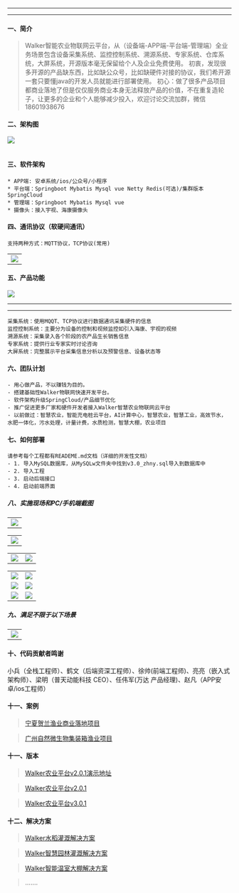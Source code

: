 
***
***




#### 一、简介


> Walker智能农业物联网云平台，从（设备端-APP端-平台端-管理端）全业务场景包含设备采集系统、监控控制系统、溯源系统、专家系统、仓库系统，大屏系统，开源版本毫无保留给个人及企业免费使用。
> 初衷，发现很多开源的产品缺东西，比如缺公众号，比如缺硬件对接的协议，我们希开源一套只要懂java的开发人员就能进行部署使用。
> 初心：做了很多产品项目都商业落地了但是仅仅服务商业本身无法释放产品的价值，不在重复造轮子，让更多的企业和个人能够减少投入，欢迎讨论交流加群，微信18601938676  

#### 二、架构图
<table>
    <tr>
<img src="https://wenhui-1251454246.cos.ap-nanjing.myqcloud.com/img/1-1.jpg"/>
    </tr>
</table>

#### 三、软件架构
```
* APP端: 安卓系统/ios/公众号/小程序
* 平台端：Springboot Mybatis Mysql vue Netty Redis(可选)/集群版本SpringCloud
* 管理端：Springboot Mybatis Mysql vue
* 摄像头：接入宇视、海康摄像头
```
#### 四、通讯协议（软硬间通讯）
```
支持两种方式：MQTT协议，TCP协议(常用)
```
<table>
    <tr>
        <td><img src="https://wenhui-1251454246.cos.ap-nanjing.myqcloud.com/img/2-xieyitu.jpg"/></td>
    </tr>
</table>

#### 五、产品功能

<img src="https://wenhui-1251454246.cos.ap-nanjing.myqcloud.com/img/3-gongnengtu.jpg" />

---
***

```
采集系统：使用MQQT、TCP协议进行数据通讯采集硬件的信息
监控控制系统：主要分为设备的控制和视频监控如引入海康、宇视的视频
溯源系统：采集录入各个阶段的农产品生长销售信息
专家系统：提供行业专家实时讨论咨询
大屏系统：完整展示平台采集信息分析以及预警信息、设备状态等
```
#### 六、团队计划
```
- 用心做产品，不以赚钱为目的。
- 搭建基础性Walker物联网快速开发平台。
- 软件架构升级SpringCloud/产品细节优化
- 推广促进更多厂家和硬件开发者接入Walker智慧农业物联网云平台
- 以前做过：智慧农业，智能充电桩云平台，AI计算中心，智慧农业，智慧工业，高效节水，水肥一体化，污水处理，计量计费，水质检测，智慧大棚，农业项目
```
#### 七、如何部署
```---
请参考每个工程都有READEME.md文档（详细的开发性文档）
- 1. 导入MySQL数据库，从MySQLw文件夹中找到v3.0_zhny.sql导入到数据库中
- 2. 导入工程
- 3. 启动后端接口 
- 4. 启动前端界面

```
##### 八、实施现场和PC/手机端截图

<table>
    <tr>
        <td><img src="https://wenhui-1251454246.cos.ap-nanjing.myqcloud.com/img/4-Login.jpg"/></td>
    </tr>
</table>

<table>
    <tr>
        <td><img src="https://wenhui-1251454246.cos.ap-nanjing.myqcloud.com/img/5-Home111111.jpg"/></td>
    </tr>
</table>
<table>
    <tr>
        <td><img src="https://wenhui-1251454246.cos.ap-nanjing.myqcloud.com/img/6-xianchang-1.jpg"/></td>
        <td><img src="https://wenhui-1251454246.cos.ap-nanjing.myqcloud.com/img/6-xianchang-2.jpg"/></td>
    </tr>
</table>
<table>
    <tr>
        <td><img src="https://wenhui-1251454246.cos.ap-nanjing.myqcloud.com/img/7-shouji1.jpg"/></td>
        <td><img src="https://wenhui-1251454246.cos.ap-nanjing.myqcloud.com/img/7-shouji2.jpg"/></td>
     </tr>
    <tr>
        <td><img src="https://wenhui-1251454246.cos.ap-nanjing.myqcloud.com/img/8-shouji3.jpg"/></td>
        <td><img src="https://wenhui-1251454246.cos.ap-nanjing.myqcloud.com/img/9-shouji4.jpg"/></td>
    </tr>
    <tr>
       <td><img src="https://wenhui-1251454246.cos.ap-nanjing.myqcloud.com/img/10-shouji5.jpg"/></td>
       <td><img src="https://wenhui-1251454246.cos.ap-nanjing.myqcloud.com/img/11-shouji6.jpg"/></td>
   </tr> 
</table>


##### 九、满足不限于以下场景
<table>
    <tr>
        <td><img src="https://wenhui-1251454246.cos.ap-nanjing.myqcloud.com/img/12-changjing.jpg"/></td>
    </tr>
</table>



#### 十、代码贡献者鸣谢
小兵（全栈工程师）、鹤文（后端资深工程师）、徐帅(前端工程师)、亮亮（嵌入式架构师）、梁明（普天动能科技 CEO）、任伟军(万达 产品经理)、赵凡（APP安卓/ios工程师）


#### 十一、案例

> [宁夏贺兰渔业商业落地项目](http://www.nxptdn.com/article/29)

> [广州自然微生物集装箱渔业项目](http://www.nxptdn.com/article/28)

#### 十一、版本

> [Walker农业平台v2.0.1演示地址](http://yun.nxptdn.com)

> [Walker农业平台v2.0.1](https://gitee.com/dnxt111/wisdom-v2.0.git) 

> [Walker农业平台v3.0.1](https://wenhui-1251454246.cos.ap-nanjing.myqcloud.com/doc/version/%E8%A1%8C%E8%80%85%E5%86%9C%E4%B8%9A%E5%B9%B3%E5%8F%B0v3.0.1.md) 

#### 十二、解决方案

> [Walker水稻灌溉解决方案](http://wenhui.nxptdn.com/article/17)  

> [Walker智慧园林灌溉解决方案](http://wenhui.nxptdn.com/article/2) 

> [Walker智能温室大棚解决方案](http://wenhui.nxptdn.com/article/21)  

> .......

